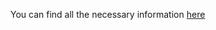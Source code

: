 You can find all the necessary information <a href="[https://drive.google.com/file/d/18EdiC515lnr7NDKJK_EdELRCmk5t2z0T/view](https://www.kaggle.com/competitions/playground-series-s4e2/overview)">here</a>
